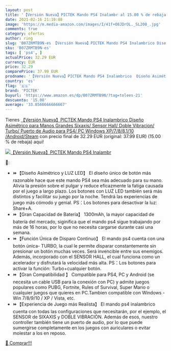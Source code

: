 ```yaml
---
layout: post
title: '【Versión Nueva】PICTEK Mando PS4 Inalambr al 15.00 % de rebaja'
date: 2021-02-16 21:10:08
image: 'https://m.media-amazon.com/images/I/41f+O8JDrOL._SL200_.jpg'
comments: true
category: ofertas
author: ring
slug: 'B07ZRMTB9N-es 【Versión Nueva】PICTEK Mando PS4 Inalambrico Diseño...'
sku: 'B07ZRMTB9N-es'
tags: [ 'ps4', ]
actualPrice: 32.29 EUR
currency: EUR
price: 32.29
comparePrice: 37.99 EUR
prodname: '【Versión Nueva】PICTEK Mando PS4 Inalambrico  Diseño Asimétrico para Manos Grandes  Sixaxis/ Sensor Hall/ Doble Vibracion/ Turbo/ Puerto de Audio  para PS4/ PC  Windows XP/7/8/8.1/10  /Android/Steam'
country: 'es'
flag: '🇪🇸'
brand: 'PICTEK'
buyurl: 'https://www.amazon.es/dp/B07ZRMTB9N/?tag=tolees-21'
descuento: '15.00'
average: '33.8566666666667'
---
```


Tienes [【Versión Nueva】PICTEK Mando PS4 Inalambrico  Diseño Asimétrico para Manos Grandes  Sixaxis/ Sensor Hall/ Doble Vibracion/ Turbo/ Puerto de Audio  para PS4/ PC  Windows XP/7/8/8.1/10  /Android/Steam](https://www.amazon.es/dp/B07ZRMTB9N/?tag=tolees-21) con precio final de  32.29 EUR (original: 37.99 EUR) (15.00 %  de rebaja) aqui!

[![【Versión Nueva】PICTEK Mando PS4 Inalambr](https://m.media-amazon.com/images/I/41f+O8JDrOL._SL200_.jpg)](https://www.amazon.es/dp/B07ZRMTB9N/?tag=tolees-21)

🔎:

- ⏩【Diseño Asimétrico y LUZ LED】 El diseño único de botón más razonable hace que este mando PS4 sea más adecuado para su mano. Alivia la presión sobre el pulgar y reduce eficazmente la fatiga causada por el juego a largo plazo. Los botones con LUZ LED también será más distintos y facilitar su juego por la noche. Tendrá las experiencias de juego más cómodo y genial. PS：Los botones para desactivar la luz: Share+A.
- ⏩【Gran Capacidad de Batería】 1300mAh, la mayor capacidad de batería del mercado, siginifica que el mando ps4 sigue trabajando por más de 16 horas, por lo que no necesita cargarse durante casi una semana.
- ⏩【Función Única de Disparo Continuo】 El mando ps4 cuenta con una botón única- TURBO, la cual le permite disparar constantemente sin presionar un botón muchas veces. Será invencible entre sus enemigos. Además, incorporado con el SENSOR HALL, el cual funciona como un acelerador y disfrutará la velocidad más alta. PS：Los botones para activar la función: Turbo+cualquier botón.
- ⏩【Gran Compatibilidad 】 Compatible para PS4, PC y Android (se necesita un cable USB para la conexión con PC) y admite juegos populares como PUBG, Fortnite, Rules of Survival, Super Mario o cualquier juegos que quieres en PC.Tambien compatible con Windows - Win 7/8/9/10 / XP / Vista, etc.
- ⏩【Experiencia de Juego más Realista】 El mando ps4 inalambrico cuenta con todas las configuraciones que necesitarán, por el ejemplo, el SENSOR de SIXAXIS y DOBLE VIBRACIÓN. Además de esos, nuestro controller también tiene un puerto de audio, por lo que puede sumergirse completamente en los juegos con auriculares o evitar molestar a los en reposo.

[🛒 Comprar!!!](https://www.amazon.es/dp/B07ZRMTB9N/?tag=tolees-21)
